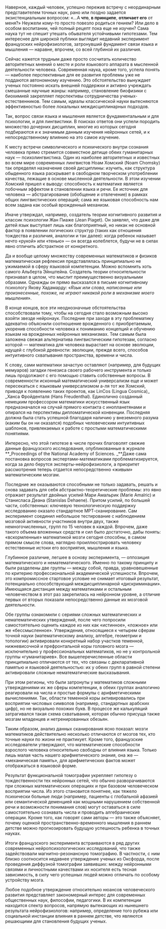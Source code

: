 Наверное, каждый человек, успешно пережив встречу с неординарным представителем точных наук, рано или поздно задается экзистенциальным вопросом: «…А **что**, **в принципе**, **отличает его** от меня?» Неужели кому-то просто повезло родиться гением? Или дело в особом воспитании, чей полный рецепт пока еще не изучен? Сама наука тут не спешит утешать обывателя устойчивыми гипотезами. Тем интереснее для широкой публики выглядит недавний эксперимент французских нейрофизиологов, затронувший фундамент связи языка и мышления — наравне, впрочем, со всей глубиной их различия.

Сейчас кажется трудным даже просто сосчитать количество авторитетных мнений о месте и роли языкового аппарата в мысленной деятельности человека. Современная наука, кроме того, успела понять — наиболее перспективные для ее развития проблемы уже не поддаются автономному изучению. Это обстоятельство вынуждает ученых постоянно искать внешней поддержки и активно учреждать смешанные научные жанры: например, становление биофизики с биохимией закрепляет перспективы сотрудничества ученых-естественников. Тем самым, идеалы классической науки вытесняются эффективностью более локальных междисциплинарных подходов.

Так, вопрос связи языка и мышления является фундаментальным и для психологии, и для лингвистики. В поисках ответов они успели породить множество дочерних дисциплин, многие из которых сегодня подбираются и к значимым данным изучения нейронных сетей, и к непосредственному влиянию на это самое изучение.

К месту встречи символического и психического внутри сознания человека прямо стремится совместное детище обеих гуманитарных наук — психолингвистика. Один из наиболее авторитетных и известных во всем мире современных лингвистов Ноам Хомский (Noam Chomsky) так определял назначение своей дисциплины: изучить, как структура обыденного языка раскрывает в свободном творческом употреблении качества, лежащие в основе мысленной деятельности. В этом изучении Хомский пришел к выводу: способность к математике является побочным эффектом в становлении языка и речи. Ее источник для человека — абстрагирование (обобщение и отвлечение) в рамках общих лингвистических операций; сама же языковая способность нам всем задана как особый врожденный механизм.

Иначе утверждал, например, создатель теории когнитивного развития и классик психологии Жан Пиаже (Jean Piaget). Он заявлял, что даже для детей язык выступает лишь как благоприятный, но никак не основной фактор в появлении логических структур (таких как отношения тождества и различия, аналогии и так далее): когда ребенок называет нечто «рукой» или «тенью» — он всегда колеблется, будучи не в силах явно отличить абстрактное от конкретного.

Да и вообще целому множеству современных математиков и физиков математическая рефлексия представлялась принципиально не ужимаемой в сферу языковой компетенции. Можно вспомнить хоть самого Альберта Эйнштейна. Создатель теории относительности признавал в целом, что мыслит преимущественно визуальными образами. Однажды он прямо высказался в письме когнитивному психологу Якову Хадамарду: «_Язык или слова, написанные или произнесенные, похоже, не играют никакой роли в механизме моего мышления_».

В конце концов, все эти неоднозначные обстоятельства способствовали тому, чтобы на сегодня стало возможным высоко взойти звезде нейронаук. Последние при заходе в эту проблематику адекватно объяснили соотношение врожденного с приобретаемым, укоренив способности человека к пониманию концепций и обучению языкам на врожденных нейронных механизмах. Тем самым была заложена свежая альтернатива лингвистическим гипотезам, согласно которой — математика для человека вырастает на основе эволюции, идущей с глубокой древности: эволюции, прежде всего, способов интуитивного схватывания пространства, времени и числа.

К слову, сами математики зачастую оставляют (например, для будущих мемуаров) загадки генезиса своего рабочего инструмента и только лишь продолжают с его помощью ставить собственные вопросы. В современности исконный математический универсализм еще и может пересекаться с языковым универсализмом а-ля тот же Хомский, приводя к появлению таких проектов, как LinCos (Lingua Cosmica)_ _Ханса Фройденталя (Hans Freudenthal). Единолично созданный немецким профессором математики искусственный язык предназначался на случай прямого контакта с инопланетянами и опирался на перспективы дипломатической конвенции. Последняя должна была стать успешной благодаря наличию у внеземного разума (каким бы он ни оказался) подобных человеческим интуитивных шаблонов, привлекаемых к работе с простыми математическими понятиями.

Интересно, что этой гипотезе в числе прочих благоволят свежие данные французского исследования, опубликованные в журнале **_Proceedings of the National Academy of Sciences. _**Даже сама постановка вопросов экспертами-математиками проблематизируется, когда за дело берутся эксперты-нейрофизиологи, а приоритет рассмотрения теперь отдается непосредственно «живым» математическим мозгам. 

Последние же оказываются способными не только задавать, решать и снова задавать для себя абстрактно-теоретические проблемы: это явно отражает результат двойных усилий Мари Амальрик (Marie Amalric) и Станисласа Деана (Stanislas Dehaene). Притом усилий, по большей части, собственных: ключевую технологическую поддержку исследованию оказало стандартное МРТ-сканирование. Сам эксперимент соединил небольшое тестирование с наблюдением мозговой активности участников внутри двух, также немногочисленных, групп по 15 человек в каждой. Впрочем, даже такого объема вложенных средств и сил было достаточно, дабы понять: «вскормленные» математикой мозги сегодня способны, в самом прямом смысле слова, наглядно проиллюстрировать человеку естественные истоки его восприятия, мышления и языка.

Глубинное различие, легшее в основу эксперимента, — оппозиция математического и нематематического. Именно по такому принципу и были разделены две группы — между собой, правда, уравновешенные по критерию профессиональной академической успешности. Впрочем, это компромиссное стартовое условие не снимает итоговый результат, потенциально способствующий междисциплинарной «дискриминации». Имеющаяся дистанция между математиками и остальным человечеством в этот раз закрепилась на нейронном уровне, а отличие первых от вторых показали непосредственно данные их мозговой деятельности.

Обе группы ознакомили с сериями сложных математических и нематематических утверждений, после чего попросили самостоятельно оценить каждое из них как «истинное», «ложное» или же «бессмысленное». Утверждения, относящиеся к четырем сферам точной науки (математическому анализу, алгебре, геометрии и топологии) активировали конкретный набор участков теменной, нижневисочной и префронтальной коры головного мозга — исключительно у профессиональных математиков, но не у контрольной группы «гуманитариев». Все вышеперечисленные области принципиально отличаются от тех, что связаны с декларативной памятью и языковой деятельностью: их у обеих групп в равной степени активировали сложные нематематические высказывания.

При этом регионы, что были затронуты у математиков сложными утверждениями их же сферы компетенции, в обеих группах аналогично реагировали на числа и простые формулы с арифметическими вычислениями. Так, области теменной коры активировались при восприятии числовых символов (например, стандартных арабских цифр), но не визуально похожих букв. В процессе же калькуляций затрагивался такая схема схватывания, которая обычно присуща также мозгам младенцев и нетренированных обезьян.

Таким образом, анализ данных сканирования ясно показал: мозги математиков действительно несколько отличаются от мозгов тех, кто точные науки по жизни не практикует. Кроме того, французские исследователи утверждают, что математические способности взрослого человека относительно свободны от влияния языка. Только лишь малая часть нашего арифметического знания, она же — «механическая память», для арифметических фактов может отображаться в языковой форме.

Результат функциональной томографии укрепляет гипотезу о тождественности тех нейронных сетей, что обычно разворачиваются при сложных математических операциях и при базовом человеческом восприятии числа. Из этого становится понятнее, как тяжело психически больные люди (например, пациенты с глобальной афазией или семантической деменцией как мощными нарушением собственной речи и возможности понимания слов) могут оставаться в силе самостоятельно сознавать числа и проводить алгебраические операции. Кроме того, как говорят сами авторы — это также объясняет, почему оценкой пространственно-временного мышления в раннем детстве можно прогнозировать будущую успешность ребенка в точных науках.

Итоги французского эксперимента встраиваются в ряд других современных нейропсихологических исследований, что также задействовали магнитно-резонансную томографию. В частности, с ним близко соотносится недавнее утверждение ученых из Оксфорда, после проведения диффузной томографии заявивших: между нейронными связями и личностными качествами их носителя есть тесная зависимость, в силу чего успешных людей можно отличать по особому устройству мозга.﻿

Любое подобное утверждение относительно нюансов человеческого развития представляет закономерный интерес для современных общественных наук, философии, педагогики. В их компетенции находится спектр вопросов, напрямую вытекающих из нынешнего результата нейрофизиологов: например, определение того рубежа или социальной инстанции влияния в раннем детстве, что являются решающими для становления будущих ученых.
